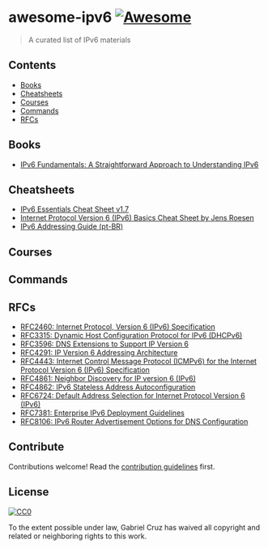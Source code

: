 # awesome-ipv6 [![Awesome](https://awesome.re/badge.svg)](https://awesome.re)

> A curated list of IPv6 materials


## Contents

- [Books](#books)
- [Cheatsheets](#cheatsheets)
- [Courses](#courses)
- [Commands](#commands)
- [RFCs](#rfcs)

## Books
- [IPv6 Fundamentals: A Straightforward Approach to Understanding IPv6](https://www.amazon.com.br/IPv6-Fundamentals-Straightforward-Approach-Understanding-ebook/dp/B07212JBMT/ref=sr_1_1?__mk_pt_BR=%C3%85M%C3%85%C5%BD%C3%95%C3%91&keywords=IPv6+Fundamentals%3A+A+Straightforward+Approach+to+Understanding+IPv6&qid=1574187978&sr=8-1)

## Cheatsheets
- [IPv6 Essentials Cheat Sheet v1.7](http://teachmeipv6.com/IPv6-Essentials-Cheat-Sheet.pdf)
- [Internet Protocol Version 6 (IPv6) Basics Cheat Sheet by Jens Roesen](https://www.roesen.org/files/ipv6_cheat_sheet.pdf)
- [IPv6 Addressing Guide (pt-BR)](http://ipv6.br/media/arquivo/ipv6/file/46/enderec-v6.pdf)


## Courses

## Commands

## RFCs
- [RFC2460: Internet Protocol, Version 6 (IPv6) Specification](https://tools.ietf.org/html/rfc2460)
- [RFC3315: Dynamic Host Configuration Protocol for IPv6 (DHCPv6)](https://tools.ietf.org/html/rfc3315)
- [RFC3596: DNS Extensions to Support IP Version 6](https://tools.ietf.org/html/rfc3596)
- [RFC4291: IP Version 6 Addressing Architecture](https://tools.ietf.org/html/rfc4291)
- [RFC4443: Internet Control Message Protocol (ICMPv6) for the Internet Protocol Version 6 (IPv6) Specification](https://tools.ietf.org/html/rfc4443)
- [RFC4861: Neighbor Discovery for IP version 6 (IPv6)](https://tools.ietf.org/html/rfc4861)
- [RFC4862: IPv6 Stateless Address Autoconfiguration](https://tools.ietf.org/html/rfc4862)
- [RFC6724: Default Address Selection for Internet Protocol Version 6 (IPv6)](https://tools.ietf.org/html/rfc6724)
- [RFC7381: Enterprise IPv6 Deployment Guidelines](https://tools.ietf.org/html/rfc7381)
- [RFC8106: IPv6 Router Advertisement Options for DNS Configuration](https://tools.ietf.org/html/rfc8106)

## Contribute

Contributions welcome! Read the [contribution guidelines](contributing.md) first.


## License

[![CC0](https://mirrors.creativecommons.org/presskit/buttons/88x31/svg/cc-zero.svg)](https://creativecommons.org/publicdomain/zero/1.0)

To the extent possible under law, Gabriel Cruz has waived all copyright and
related or neighboring rights to this work.
